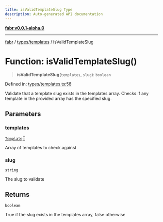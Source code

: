 ```yaml
---
title: isValidTemplateSlug Type
description: Auto-generated API documentation
---
```


[**fabr v0.0.1-alpha.0**](../../../README.md)

***

[fabr](../../../README.md) / [types/templates](../README.md) / isValidTemplateSlug

# Function: isValidTemplateSlug()

> **isValidTemplateSlug**(`templates`, `slug`): `boolean`

Defined in: [types/templates.ts:58](https://github.com/yashjawale/fabr/blob/main/src/types/templates.ts#L58)

Validate that a template slug exists in the templates array.
Checks if any template in the provided array has the specified slug.

## Parameters

### templates

[`Template`](../interfaces/Template.md)[]

Array of templates to check against

### slug

`string`

The slug to validate

## Returns

`boolean`

True if the slug exists in the templates array, false otherwise
